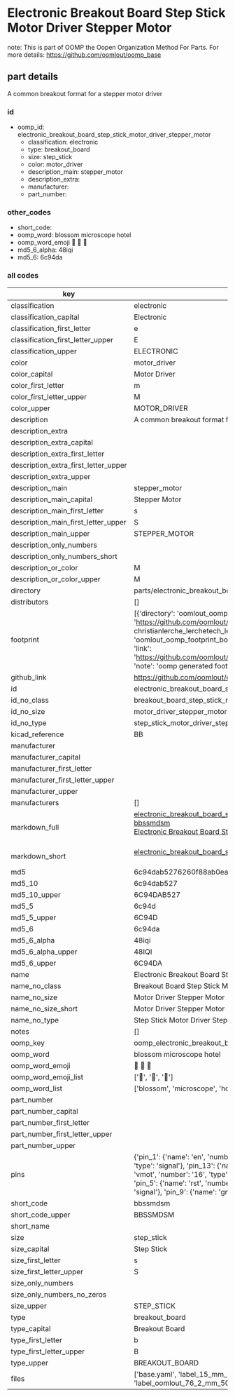 # Electronic Breakout Board Step Stick Motor Driver Stepper Motor  

note: This is part of OOMP the Oopen Organization Method For Parts. For more details: https://github.com/oomlout/oomp_base

##  part details



A common breakout format for a stepper motor driver

### id
* oomp_id: electronic_breakout_board_step_stick_motor_driver_stepper_motor
  * classification: electronic
  * type: breakout_board
  * size: step_stick
  * color: motor_driver
  * description_main: stepper_motor
  * description_extra: 
  * manufacturer: 
  * part_number: 

### other_codes
* short_code: 
* oomp_word: blossom microscope hotel
* oomp_word_emoji :blossom: :microscope: :hotel:
* md5_6_alpha: 48iqi
* md5_6: 6c94da

### all codes 
| key | value |  
| --- | --- |  
| classification | electronic |  
| classification_capital | Electronic |  
| classification_first_letter | e |  
| classification_first_letter_upper | E |  
| classification_upper | ELECTRONIC |  
| color | motor_driver |  
| color_capital | Motor Driver |  
| color_first_letter | m |  
| color_first_letter_upper | M |  
| color_upper | MOTOR_DRIVER |  
| description | A common breakout format for a stepper motor driver |  
| description_extra |  |  
| description_extra_capital |  |  
| description_extra_first_letter |  |  
| description_extra_first_letter_upper |  |  
| description_extra_upper |  |  
| description_main | stepper_motor |  
| description_main_capital | Stepper Motor |  
| description_main_first_letter | s |  
| description_main_first_letter_upper | S |  
| description_main_upper | STEPPER_MOTOR |  
| description_only_numbers |  |  
| description_only_numbers_short |   |  
| description_or_color | M  |  
| description_or_color_upper | M  |  
| directory | parts/electronic_breakout_board_step_stick_motor_driver_stepper_motor |  
| distributors | [] |  
| footprint | [{'directory': 'oomlout_oomp_footprint_bot/footprints/christianlerche_lerchetech_lerche_pololu_a4988//working/working.kicad_mod', 'index': 0, 'link': 'https://github.com/oomlout/oomlout_oomp_footprint_bot/tree/main/foootprntss/christianlerche_lerchetech_lerche_pololu_a4988', 'note': 'source footprint christianlerche_lerchetech_lerche_pololu_a4988', 'oomp_key': 'oomp_christianlerche_lerchetech_lerche_pololu_a4988'}, {'directory': 'oomlout_oomp_footprint_bot/footprints/oomlout_oomlout_oomp_part_footprints_bbssmdsm_electronic_breakout_board_step_stick_motor_driver_stepper_motor//working/working.kicad_mod', 'index': 1, 'link': 'https://github.com/oomlout/oomlout_oomp_footprint_bot/tree/main/foootprntss/oomlout_oomlout_oomp_part_footprints_bbssmdsm_electronic_breakout_board_step_stick_motor_driver_stepper_motor', 'note': 'oomp generated footprint', 'oomp_key': 'oomp_oomlout_oomlout_oomp_part_footprints_bbssmdsm_electronic_breakout_board_step_stick_motor_driver_stepper_motor'}] |  
| github_link | https://github.com/oomlout/oomlout_oomp_part_src/tree/main/parts/electronic_breakout_board_step_stick_motor_driver_stepper_motor/working |  
| id | electronic_breakout_board_step_stick_motor_driver_stepper_motor |  
| id_no_class | breakout_board_step_stick_motor_driver_stepper_motor |  
| id_no_size | motor_driver_stepper_motor |  
| id_no_type | step_stick_motor_driver_stepper_motor |  
| kicad_reference | BB |  
| manufacturer |  |  
| manufacturer_capital |  |  
| manufacturer_first_letter |  |  
| manufacturer_first_letter_upper |  |  
| manufacturer_upper |  |  
| manufacturers | [] |  
| markdown_full | [electronic_breakout_board_step_stick_motor_driver_stepper_motor](https://github.com/oomlout/oomlout_oomp_part_src/tree/main/parts/electronic_breakout_board_step_stick_motor_driver_stepper_motor/working)<br>[bbssmdsm](https://github.com/oomlout/oomlout_oomp_part_src/tree/main/parts/electronic_breakout_board_step_stick_motor_driver_stepper_motor/working)<br>[Electronic Breakout Board Step Stick Motor Driver Stepper Motor](https://github.com/oomlout/oomlout_oomp_part_src/tree/main/parts/electronic_breakout_board_step_stick_motor_driver_stepper_motor/working)<br><br> |  
| markdown_short | [electronic_breakout_board_step_stick_motor_driver_stepper_motor](https://github.com/oomlout/oomlout_oomp_part_src/tree/main/parts/electronic_breakout_board_step_stick_motor_driver_stepper_motor/working)<br><br> |  
| md5 | 6c94dab5276260f88ab0eabadd66118c |  
| md5_10 | 6c94dab527 |  
| md5_10_upper | 6C94DAB527 |  
| md5_5 | 6c94d |  
| md5_5_upper | 6C94D |  
| md5_6 | 6c94da |  
| md5_6_alpha | 48iqi |  
| md5_6_alpha_upper | 48IQI |  
| md5_6_upper | 6C94DA |  
| name | Electronic Breakout Board Step Stick Motor Driver Stepper Motor |  
| name_no_class | Breakout Board Step Stick Motor Driver Stepper Motor |  
| name_no_size | Motor Driver Stepper Motor |  
| name_no_size_short | Motor Driver Stepper Motor |  
| name_no_type | Step Stick Motor Driver Stepper Motor |  
| notes | [] |  
| oomp_key | oomp_electronic_breakout_board_step_stick_motor_driver_stepper_motor |  
| oomp_word | blossom microscope hotel |  
| oomp_word_emoji | :blossom: :microscope: :hotel: |  
| oomp_word_emoji_list | [':blossom:', ':microscope:', ':hotel:'] |  
| oomp_word_list | ['blossom', 'microscope', 'hotel'] |  
| part_number |  |  
| part_number_capital |  |  
| part_number_first_letter |  |  
| part_number_first_letter_upper |  |  
| part_number_upper |  |  
| pins | {'pin_1': {'name': 'en', 'number': '1', 'type': 'signal'}, 'pin_10': {'name': 'vdd', 'number': '10', 'type': 'signal'}, 'pin_11': {'name': '1b', 'number': '11', 'type': 'signal'}, 'pin_12': {'name': '1a', 'number': '12', 'type': 'signal'}, 'pin_13': {'name': '2a', 'number': '13', 'type': 'signal'}, 'pin_14': {'name': '2b', 'number': '14', 'type': 'signal'}, 'pin_15': {'name': 'gnd', 'number': '15', 'type': 'signal'}, 'pin_16': {'name': 'vmot', 'number': '16', 'type': 'signal'}, 'pin_2': {'name': 'ms1', 'number': '2', 'type': 'signal'}, 'pin_3': {'name': 'ms2', 'number': '3', 'type': 'signal'}, 'pin_4': {'name': 'ms3', 'number': '4', 'type': 'power'}, 'pin_5': {'name': 'rst', 'number': '5', 'type': 'signal'}, 'pin_6': {'name': 'slp', 'number': '6', 'type': 'signal'}, 'pin_7': {'name': 'step', 'number': '7', 'type': 'signal'}, 'pin_8': {'name': 'dir', 'number': '8', 'type': 'signal'}, 'pin_9': {'name': 'gnd', 'number': '9', 'type': 'signal'}} |  
| short_code | bbssmdsm |  
| short_code_upper | BBSSMDSM |  
| short_name |  |  
| size | step_stick |  
| size_capital | Step Stick |  
| size_first_letter | s |  
| size_first_letter_upper | S |  
| size_only_numbers |  |  
| size_only_numbers_no_zeros |  |  
| size_upper | STEP_STICK |  
| type | breakout_board |  
| type_capital | Breakout Board |  
| type_first_letter | b |  
| type_first_letter_upper | B |  
| type_upper | BREAKOUT_BOARD |  
| files | ['base.yaml', 'label_15_mm_30_mm.pdf', 'label_15_mm_30_mm.svg', 'label_76_2_mm_50_8_mm.pdf', 'label_76_2_mm_50_8_mm.svg', 'label_oomlout_76_2_mm_50_8_mm.pdf', 'label_oomlout_76_2_mm_50_8_mm.svg', 'readme.md', 'working.json', 'working.yaml'] |  

